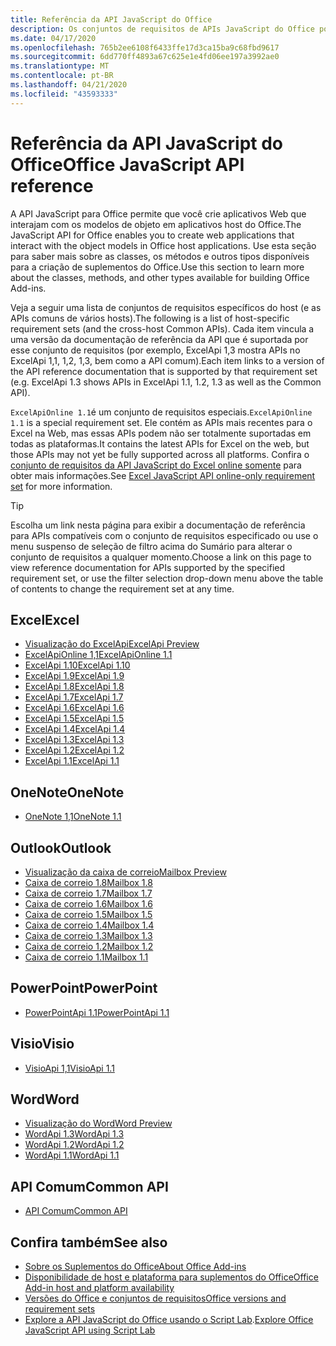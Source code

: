```yaml
---
title: Referência da API JavaScript do Office
description: Os conjuntos de requisitos de APIs JavaScript do Office por host.
ms.date: 04/17/2020
ms.openlocfilehash: 765b2ee6108f6433ffe17d3ca15ba9c68fbd9617
ms.sourcegitcommit: 6dd770ff4893a67c625e1e4fd06ee197a3992ae0
ms.translationtype: MT
ms.contentlocale: pt-BR
ms.lasthandoff: 04/21/2020
ms.locfileid: "43593333"
---
```

# <a name="office-javascript-api-reference"></a><span data-ttu-id="9d0d1-103">Referência da API JavaScript do Office</span><span class="sxs-lookup"><span data-stu-id="9d0d1-103">Office JavaScript API reference</span></span>

<span data-ttu-id="9d0d1-104">A API JavaScript para Office permite que você crie aplicativos Web que interajam com os modelos de objeto em aplicativos host do Office.</span><span class="sxs-lookup"><span data-stu-id="9d0d1-104">The JavaScript API for Office enables you to create web applications that interact with the object models in Office host applications.</span></span> <span data-ttu-id="9d0d1-105">Use esta seção para saber mais sobre as classes, os métodos e outros tipos disponíveis para a criação de suplementos do Office.</span><span class="sxs-lookup"><span data-stu-id="9d0d1-105">Use this section to learn more about the classes, methods, and other types available for building Office Add-ins.</span></span>

<span data-ttu-id="9d0d1-106">Veja a seguir uma lista de conjuntos de requisitos específicos do host (e as APIs comuns de vários hosts).</span><span class="sxs-lookup"><span data-stu-id="9d0d1-106">The following is a list of host-specific requirement sets (and the cross-host Common APIs).</span></span> <span data-ttu-id="9d0d1-107">Cada item vincula a uma versão da documentação de referência da API que é suportada por esse conjunto de requisitos (por exemplo, ExcelApi 1,3 mostra APIs no ExcelApi 1,1, 1,2, 1,3, bem como a API comum).</span><span class="sxs-lookup"><span data-stu-id="9d0d1-107">Each item links to a version of the API reference documentation that is supported by that requirement set (e.g. ExcelApi 1.3 shows APIs in ExcelApi 1.1, 1.2, 1.3 as well as the Common API).</span></span>

<span data-ttu-id="9d0d1-108">`ExcelApiOnline 1.1`é um conjunto de requisitos especiais.</span><span class="sxs-lookup"><span data-stu-id="9d0d1-108">`ExcelApiOnline 1.1` is a special requirement set.</span></span> <span data-ttu-id="9d0d1-109">Ele contém as APIs mais recentes para o Excel na Web, mas essas APIs podem não ser totalmente suportadas em todas as plataformas.</span><span class="sxs-lookup"><span data-stu-id="9d0d1-109">It contains the latest APIs for Excel on the web, but those APIs may not yet be fully supported across all platforms.</span></span> <span data-ttu-id="9d0d1-110">Confira o [conjunto de requisitos da API JavaScript do Excel online somente](/office/dev/add-ins/reference/requirement-sets/excel-api-online-requirement-set) para obter mais informações.</span><span class="sxs-lookup"><span data-stu-id="9d0d1-110">See [Excel JavaScript API online-only requirement set](/office/dev/add-ins/reference/requirement-sets/excel-api-online-requirement-set) for more information.</span></span>

> [!TIP]
> <span data-ttu-id="9d0d1-111">Escolha um link nesta página para exibir a documentação de referência para APIs compatíveis com o conjunto de requisitos especificado ou use o menu suspenso de seleção de filtro acima do Sumário para alterar o conjunto de requisitos a qualquer momento.</span><span class="sxs-lookup"><span data-stu-id="9d0d1-111">Choose a link on this page to view reference documentation for APIs supported by the specified requirement set, or use the filter selection drop-down menu above the table of contents to change the requirement set at any time.</span></span>

## <a name="excel"></a><span data-ttu-id="9d0d1-112">Excel</span><span class="sxs-lookup"><span data-stu-id="9d0d1-112">Excel</span></span>

- [<span data-ttu-id="9d0d1-113">Visualização do ExcelApi</span><span class="sxs-lookup"><span data-stu-id="9d0d1-113">ExcelApi Preview</span></span>](/javascript/api/excel?view=excel-js-preview)
- [<span data-ttu-id="9d0d1-114">ExcelApiOnline 1,1</span><span class="sxs-lookup"><span data-stu-id="9d0d1-114">ExcelApiOnline 1.1</span></span>](/javascript/api/excel?view=excel-js-online)
- [<span data-ttu-id="9d0d1-115">ExcelApi 1.10</span><span class="sxs-lookup"><span data-stu-id="9d0d1-115">ExcelApi 1.10</span></span>](/javascript/api/excel?view=excel-js-1.10)
- [<span data-ttu-id="9d0d1-116">ExcelApi 1.9</span><span class="sxs-lookup"><span data-stu-id="9d0d1-116">ExcelApi 1.9</span></span>](/javascript/api/excel?view=excel-js-1.9)
- [<span data-ttu-id="9d0d1-117">ExcelApi 1.8</span><span class="sxs-lookup"><span data-stu-id="9d0d1-117">ExcelApi 1.8</span></span>](/javascript/api/excel?view=excel-js-1.8)
- [<span data-ttu-id="9d0d1-118">ExcelApi 1.7</span><span class="sxs-lookup"><span data-stu-id="9d0d1-118">ExcelApi 1.7</span></span>](/javascript/api/excel?view=excel-js-1.7)
- [<span data-ttu-id="9d0d1-119">ExcelApi 1.6</span><span class="sxs-lookup"><span data-stu-id="9d0d1-119">ExcelApi 1.6</span></span>](/javascript/api/excel?view=excel-js-1.6)
- [<span data-ttu-id="9d0d1-120">ExcelApi 1.5</span><span class="sxs-lookup"><span data-stu-id="9d0d1-120">ExcelApi 1.5</span></span>](/javascript/api/excel?view=excel-js-1.5)
- [<span data-ttu-id="9d0d1-121">ExcelApi 1.4</span><span class="sxs-lookup"><span data-stu-id="9d0d1-121">ExcelApi 1.4</span></span>](/javascript/api/excel?view=excel-js-1.4)
- [<span data-ttu-id="9d0d1-122">ExcelApi 1.3</span><span class="sxs-lookup"><span data-stu-id="9d0d1-122">ExcelApi 1.3</span></span>](/javascript/api/excel?view=excel-js-1.3)
- [<span data-ttu-id="9d0d1-123">ExcelApi 1.2</span><span class="sxs-lookup"><span data-stu-id="9d0d1-123">ExcelApi 1.2</span></span>](/javascript/api/excel?view=excel-js-1.2)
- [<span data-ttu-id="9d0d1-124">ExcelApi 1.1</span><span class="sxs-lookup"><span data-stu-id="9d0d1-124">ExcelApi 1.1</span></span>](/javascript/api/excel?view=excel-js-1.1)

## <a name="onenote"></a><span data-ttu-id="9d0d1-125">OneNote</span><span class="sxs-lookup"><span data-stu-id="9d0d1-125">OneNote</span></span>

- [<span data-ttu-id="9d0d1-126">OneNote 1,1</span><span class="sxs-lookup"><span data-stu-id="9d0d1-126">OneNote 1.1</span></span>](/javascript/api/onenote?view=onenote-js-1.1)

## <a name="outlook"></a><span data-ttu-id="9d0d1-127">Outlook</span><span class="sxs-lookup"><span data-stu-id="9d0d1-127">Outlook</span></span>

- [<span data-ttu-id="9d0d1-128">Visualização da caixa de correio</span><span class="sxs-lookup"><span data-stu-id="9d0d1-128">Mailbox Preview</span></span>](/javascript/api/outlook?view=outlook-js-preview)
- [<span data-ttu-id="9d0d1-129">Caixa de correio 1.8</span><span class="sxs-lookup"><span data-stu-id="9d0d1-129">Mailbox 1.8</span></span>](/javascript/api/outlook?view=outlook-js-1.8)
- [<span data-ttu-id="9d0d1-130">Caixa de correio 1.7</span><span class="sxs-lookup"><span data-stu-id="9d0d1-130">Mailbox 1.7</span></span>](/javascript/api/outlook?view=outlook-js-1.7)
- [<span data-ttu-id="9d0d1-131">Caixa de correio 1.6</span><span class="sxs-lookup"><span data-stu-id="9d0d1-131">Mailbox 1.6</span></span>](/javascript/api/outlook?view=outlook-js-1.6)
- [<span data-ttu-id="9d0d1-132"> Caixa de correio 1.5</span><span class="sxs-lookup"><span data-stu-id="9d0d1-132">Mailbox 1.5</span></span>](/javascript/api/outlook?view=outlook-js-1.5)
- [<span data-ttu-id="9d0d1-133"> Caixa de correio 1.4</span><span class="sxs-lookup"><span data-stu-id="9d0d1-133">Mailbox 1.4</span></span>](/javascript/api/outlook?view=outlook-js-1.4)
- [<span data-ttu-id="9d0d1-134"> Caixa de correio 1.3</span><span class="sxs-lookup"><span data-stu-id="9d0d1-134">Mailbox 1.3</span></span>](/javascript/api/outlook?view=outlook-js-1.3)
- [<span data-ttu-id="9d0d1-135">Caixa de correio 1.2</span><span class="sxs-lookup"><span data-stu-id="9d0d1-135">Mailbox 1.2</span></span>](/javascript/api/outlook?view=outlook-js-1.2)
- [<span data-ttu-id="9d0d1-136"> Caixa de correio 1.1</span><span class="sxs-lookup"><span data-stu-id="9d0d1-136">Mailbox 1.1</span></span>](/javascript/api/outlook?view=outlook-js-1.1)

## <a name="powerpoint"></a><span data-ttu-id="9d0d1-137">PowerPoint</span><span class="sxs-lookup"><span data-stu-id="9d0d1-137">PowerPoint</span></span>

- [<span data-ttu-id="9d0d1-138">PowerPointApi 1.1</span><span class="sxs-lookup"><span data-stu-id="9d0d1-138">PowerPointApi 1.1</span></span>](/javascript/api/powerpoint?view=powerpoint-js-1.1)

## <a name="visio"></a><span data-ttu-id="9d0d1-139">Visio</span><span class="sxs-lookup"><span data-stu-id="9d0d1-139">Visio</span></span>

- [<span data-ttu-id="9d0d1-140">VisioApi 1,1</span><span class="sxs-lookup"><span data-stu-id="9d0d1-140">VisioApi 1.1</span></span>](/javascript/api/visio?view=visio-js-1.1)

## <a name="word"></a><span data-ttu-id="9d0d1-141">Word</span><span class="sxs-lookup"><span data-stu-id="9d0d1-141">Word</span></span>

- [<span data-ttu-id="9d0d1-142">Visualização do Word</span><span class="sxs-lookup"><span data-stu-id="9d0d1-142">Word Preview</span></span>](/javascript/api/word?view=word-js-preview)
- [<span data-ttu-id="9d0d1-143">WordApi 1.3</span><span class="sxs-lookup"><span data-stu-id="9d0d1-143">WordApi 1.3</span></span>](/javascript/api/word?view=word-js-1.3)
- [<span data-ttu-id="9d0d1-144">WordApi 1.2</span><span class="sxs-lookup"><span data-stu-id="9d0d1-144">WordApi 1.2</span></span>](/javascript/api/word?view=word-js-1.2)
- [<span data-ttu-id="9d0d1-145">WordApi 1.1</span><span class="sxs-lookup"><span data-stu-id="9d0d1-145">WordApi 1.1</span></span>](/javascript/api/word?view=word-js-1.1)

## <a name="common-api"></a><span data-ttu-id="9d0d1-146">API Comum</span><span class="sxs-lookup"><span data-stu-id="9d0d1-146">Common API</span></span>

- [<span data-ttu-id="9d0d1-147">API Comum</span><span class="sxs-lookup"><span data-stu-id="9d0d1-147">Common API</span></span>](/javascript/api/office?view=common-js)

## <a name="see-also"></a><span data-ttu-id="9d0d1-148">Confira também</span><span class="sxs-lookup"><span data-stu-id="9d0d1-148">See also</span></span>

- [<span data-ttu-id="9d0d1-149">Sobre os Suplementos do Office</span><span class="sxs-lookup"><span data-stu-id="9d0d1-149">About Office Add-ins</span></span>](/office/dev/add-ins/overview)
- [<span data-ttu-id="9d0d1-150">Disponibilidade de host e plataforma para suplementos do Office</span><span class="sxs-lookup"><span data-stu-id="9d0d1-150">Office Add-in host and platform availability</span></span>](/office/dev/add-ins/overview/office-add-in-availability)
- [<span data-ttu-id="9d0d1-151">Versões do Office e conjuntos de requisitos</span><span class="sxs-lookup"><span data-stu-id="9d0d1-151">Office versions and requirement sets</span></span>](/office/dev/add-ins/develop/office-versions-and-requirement-sets)
- <span data-ttu-id="9d0d1-152">[Explore a API JavaScript do Office usando o Script Lab](/office/dev/add-ins/overview/explore-with-script-lab).</span><span class="sxs-lookup"><span data-stu-id="9d0d1-152">[Explore Office JavaScript API using Script Lab](/office/dev/add-ins/overview/explore-with-script-lab)</span></span>
